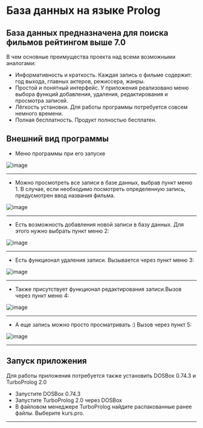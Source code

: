 # База данных на языке Prolog
## База данных предназначена для поиска фильмов рейтингом выше 7.0     
В чем основные преимущества проекта над всеми возможными аналогами:
+ Информативность и краткость. Каждая запись о фильме содержит: год выхода, главных актеров, режиссера, жанры. 
+ Простой и понятный интерфейс.  У приложения реализовано меню выбора функций добавления, удаления, редактирования и просмотра записей.
+ Лёгкость установки. Для работы программы потребуется совсем немного времени.
+ Полная бесплатность. Продукт полностью бесплатен.
## Внешний вид программы
+ Меню программы при его запуске

![image](https://user-images.githubusercontent.com/81232370/119829882-6201ed80-bf04-11eb-8c7a-43729a419a52.png)
____
+ Можно просмотреть все записи в базе данных, выбрав пункт меню 1. В случае, если необходимо посмотреть определенную запись, предусмотрен ввод названия фильма.

![image](https://user-images.githubusercontent.com/81232370/119829985-7ba33500-bf04-11eb-803f-7ce08e03b932.png)
____
+ Есть возможность добавления новой записи в базу данных. Для этого нужно выбрать пункт меню 2:

![image](https://user-images.githubusercontent.com/81232370/119830080-92e22280-bf04-11eb-8456-fc6d1bb66bec.png)
____
+ Есть функционал удаления записи. Вызывается через пункт меню 3:

![image](https://user-images.githubusercontent.com/81232370/119830172-abead380-bf04-11eb-9e26-b2cc4137b3f4.png)
____
+ Также присутствует функционал редактирования записи.Вызов через пункт меню 4:

![image](https://user-images.githubusercontent.com/81232370/119831586-18b29d80-bf06-11eb-8735-9061f112c775.png)
____
+ А еще запись можно просто просматривать :) Вызов через пункт 5:

![image](https://user-images.githubusercontent.com/81232370/119831874-5c0d0c00-bf06-11eb-9779-b621b0b10301.png)
____
## Запуск приложения
Для работы приложения потребуется также установить DOSBox 0.74.3 и TurboProlog 2.0

+ Запустите DOSBox 0.74.3
+ Запустите TurboProlog 2.0 через DOSBox
+ В файловом менеджере TurboProlog найдите распакованные ранее файлы. Выберите kurs.pro.


____
